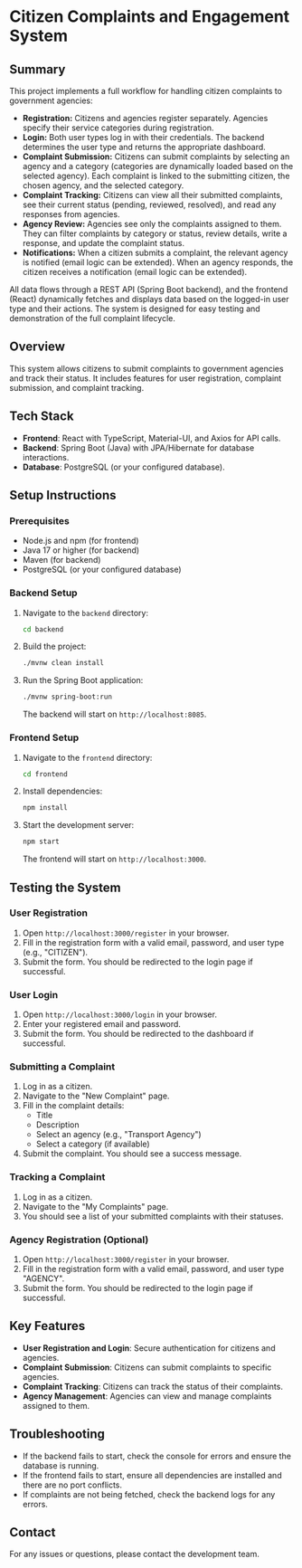 # Citizen Complaints and Engagement System

## Summary
This project implements a full workflow for handling citizen complaints to government agencies:

- **Registration:** Citizens and agencies register separately. Agencies specify their service categories during registration.
- **Login:** Both user types log in with their credentials. The backend determines the user type and returns the appropriate dashboard.
- **Complaint Submission:** Citizens can submit complaints by selecting an agency and a category (categories are dynamically loaded based on the selected agency). Each complaint is linked to the submitting citizen, the chosen agency, and the selected category.
- **Complaint Tracking:** Citizens can view all their submitted complaints, see their current status (pending, reviewed, resolved), and read any responses from agencies.
- **Agency Review:** Agencies see only the complaints assigned to them. They can filter complaints by category or status, review details, write a response, and update the complaint status.
- **Notifications:** When a citizen submits a complaint, the relevant agency is notified (email logic can be extended). When an agency responds, the citizen receives a notification (email logic can be extended).

All data flows through a REST API (Spring Boot backend), and the frontend (React) dynamically fetches and displays data based on the logged-in user type and their actions. The system is designed for easy testing and demonstration of the full complaint lifecycle.

## Overview
This system allows citizens to submit complaints to government agencies and track their status. It includes features for user registration, complaint submission, and complaint tracking.

## Tech Stack
- **Frontend**: React with TypeScript, Material-UI, and Axios for API calls.
- **Backend**: Spring Boot (Java) with JPA/Hibernate for database interactions.
- **Database**: PostgreSQL (or your configured database).

## Setup Instructions

### Prerequisites
- Node.js and npm (for frontend)
- Java 17 or higher (for backend)
- Maven (for backend)
- PostgreSQL (or your configured database)

### Backend Setup
1. Navigate to the `backend` directory:
   ```bash
   cd backend
   ```
2. Build the project:
   ```bash
   ./mvnw clean install
   ```
3. Run the Spring Boot application:
   ```bash
   ./mvnw spring-boot:run
   ```
   The backend will start on `http://localhost:8085`.

### Frontend Setup
1. Navigate to the `frontend` directory:
   ```bash
   cd frontend
   ```
2. Install dependencies:
   ```bash
   npm install
   ```
3. Start the development server:
   ```bash
   npm start
   ```
   The frontend will start on `http://localhost:3000`.

## Testing the System

### User Registration
1. Open `http://localhost:3000/register` in your browser.
2. Fill in the registration form with a valid email, password, and user type (e.g., "CITIZEN").
3. Submit the form. You should be redirected to the login page if successful.

### User Login
1. Open `http://localhost:3000/login` in your browser.
2. Enter your registered email and password.
3. Submit the form. You should be redirected to the dashboard if successful.

### Submitting a Complaint
1. Log in as a citizen.
2. Navigate to the "New Complaint" page.
3. Fill in the complaint details:
   - Title
   - Description
   - Select an agency (e.g., "Transport Agency")
   - Select a category (if available)
4. Submit the complaint. You should see a success message.

### Tracking a Complaint
1. Log in as a citizen.
2. Navigate to the "My Complaints" page.
3. You should see a list of your submitted complaints with their statuses.

### Agency Registration (Optional)
1. Open `http://localhost:3000/register` in your browser.
2. Fill in the registration form with a valid email, password, and user type "AGENCY".
3. Submit the form. You should be redirected to the login page if successful.

## Key Features
- **User Registration and Login**: Secure authentication for citizens and agencies.
- **Complaint Submission**: Citizens can submit complaints to specific agencies.
- **Complaint Tracking**: Citizens can track the status of their complaints.
- **Agency Management**: Agencies can view and manage complaints assigned to them.

## Troubleshooting
- If the backend fails to start, check the console for errors and ensure the database is running.
- If the frontend fails to start, ensure all dependencies are installed and there are no port conflicts.
- If complaints are not being fetched, check the backend logs for any errors.

## Contact
For any issues or questions, please contact the development team. 
